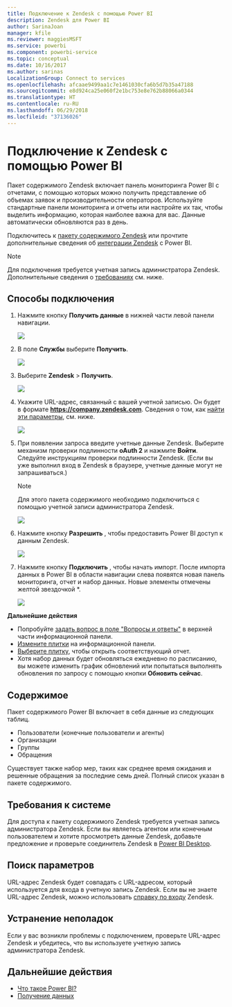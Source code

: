 ```yaml
---
title: Подключение к Zendesk с помощью Power BI
description: Zendesk для Power BI
author: SarinaJoan
manager: kfile
ms.reviewer: maggiesMSFT
ms.service: powerbi
ms.component: powerbi-service
ms.topic: conceptual
ms.date: 10/16/2017
ms.author: sarinas
LocalizationGroup: Connect to services
ms.openlocfilehash: afcaae9499aa1c7e1461030cfa6b5d7b35a47188
ms.sourcegitcommit: e8d924ca25e060f2e1bc753e8e762b88066a0344
ms.translationtype: HT
ms.contentlocale: ru-RU
ms.lasthandoff: 06/29/2018
ms.locfileid: "37136026"
---
```

# <a name="connect-to-zendesk-with-power-bi"></a>Подключение к Zendesk с помощью Power BI
Пакет содержимого Zendesk включает панель мониторинга Power BI с отчетами, с помощью которых можно получить представление об объемах заявок и производительности операторов. Используйте стандартные панели мониторинга и отчеты или настройте их так, чтобы выделить информацию, которая наиболее важна для вас.  Данные автоматически обновляются раз в день. 

Подключитесь к [пакету содержимого Zendesk](https://app.powerbi.com/getdata/services/zendesk) или прочтите дополнительные сведения об [интеграции Zendesk](https://powerbi.microsoft.com/integrations/zendesk) с Power BI.

>[!NOTE]
>Для подключения требуется учетная запись администратора Zendesk. Дополнительные сведения о [требованиях](#Requirements) см. ниже.

## <a name="how-to-connect"></a>Способы подключения
1. Нажмите кнопку **Получить данные** в нижней части левой панели навигации.
   
   ![](media/service-connect-to-zendesk/pbi_getdata.png)
2. В поле **Службы** выберите **Получить**.
   
   ![](media/service-connect-to-zendesk/pbi_getservices.png) 
3. Выберите **Zendesk** \> **Получить**.
   
   ![](media/service-connect-to-zendesk/zendesk.png)
4. Укажите URL-адрес, связанный с вашей учетной записью. Он будет в формате **https://company.zendesk.com**. Сведения о том, как [найти эти параметры](#FindingParams), см. ниже.
   
   ![](media/service-connect-to-zendesk/pbi_zendeskconnect.png)
5. При появлении запроса введите учетные данные Zendesk.  Выберите механизм проверки подлинности **oAuth 2** и нажмите **Войти**. Следуйте инструкциям проверки подлинности Zendesk. (Если вы уже выполнил вход в Zendesk в браузере, учетные данные могут не запрашиваться.)
   
   > [!NOTE]
   > Для этого пакета содержимого необходимо подключиться с помощью учетной записи администратора Zendesk. 
   > 
   > 
   
   ![](media/service-connect-to-zendesk/pbi_zendesksignin.png)
6. Нажмите кнопку **Разрешить** , чтобы предоставить Power BI доступ к данным Zendesk.
   
   ![](media/service-connect-to-zendesk/zendesk2.jpg)
7. Нажмите кнопку **Подключить** , чтобы начать импорт. После импорта данных в Power BI в области навигации слева появятся новая панель мониторинга, отчет и набор данных. Новые элементы отмечены желтой звездочкой \*.
   
   ![](media/service-connect-to-zendesk/pbi_zendeskdash.png)

**Дальнейшие действия**

* Попробуйте [задать вопрос в поле "Вопросы и ответы"](power-bi-q-and-a.md) в верхней части информационной панели.
* [Измените плитки](service-dashboard-edit-tile.md) на информационной панели.
* [Выберите плитку](service-dashboard-tiles.md), чтобы открыть соответствующий отчет.
* Хотя набор данных будет обновляться ежедневно по расписанию, вы можете изменить график обновлений или попытаться выполнять обновления по запросу с помощью кнопки **Обновить сейчас**.

## <a name="whats-included"></a>Содержимое
Пакет содержимого Power BI включает в себя данные из следующих таблиц.  

* Пользователи (конечные пользователи и агенты)  
* Организации  
* Группы  
* Обращения  

Существует также набор мер, таких как среднее время ожидания и решенные обращения за последние семь дней. Полный список указан в пакете содержимого.

<a name="Requirements"></a>

## <a name="system-requirements"></a>Требования к системе
Для доступа к пакету содержимого Zendesk требуется учетная запись администратора Zendesk. Если вы являетесь агентом или конечным пользователем и хотите просмотреть данные Zendesk, добавьте предложение и проверьте соединитель Zendesk в [Power BI Desktop](desktop-connect-to-data.md).

<a name="FindingParams"></a>

## <a name="finding-parameters"></a>Поиск параметров
URL-адрес Zendesk будет совпадать с URL-адресом, который используется для входа в учетную запись Zendesk. Если вы не знаете URL-адрес Zendesk, можно использовать [справку по входу](https://www.zendesk.com/login/) Zendesk.

## <a name="troubleshooting"></a>Устранение неполадок
Если у вас возникли проблемы с подключением, проверьте URL-адрес Zendesk и убедитесь, что вы используете учетную запись администратора Zendesk.

## <a name="next-steps"></a>Дальнейшие действия
* [Что такое Power BI?](power-bi-overview.md)
* [Получение данных](service-get-data.md)

